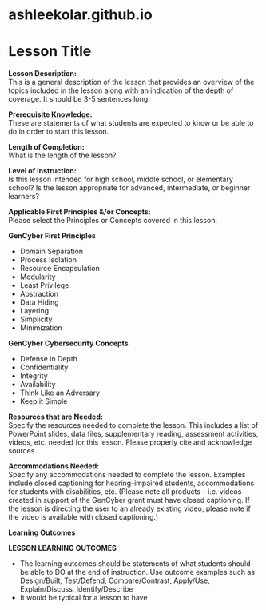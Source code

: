 # ashleekolar.github.io
# Lesson Title

**Lesson Description:**  
This is a general description of the lesson that provides an overview of the topics included in the lesson along with an indication of the depth of coverage. It should be 3-5 sentences long.

**Prerequisite Knowledge:**  
These are statements of what students are expected to know or be able to do in order to start this lesson.

**Length of Completion:**  
What is the length of the lesson?

**Level of Instruction:**  
Is this lesson intended for high school, middle school, or elementary school? Is the lesson appropriate for advanced, intermediate, or beginner learners?

**Applicable First Principles &/or Concepts:**  
Please select the Principles or Concepts covered in this lesson.

**GenCyber First Principles**  
- Domain Separation
- Process Isolation
- Resource Encapsulation
- Modularity
- Least Privilege
- Abstraction
- Data Hiding
- Layering
- Simplicity
- Minimization

**GenCyber Cybersecurity Concepts**  
- Defense in Depth
- Confidentiality
- Integrity
- Availability
- Think Like an Adversary
- Keep it Simple

**Resources that are Needed:**  
Specify the resources needed to complete the lesson. This includes a list of PowerPoint slides, data files, supplementary reading, assessment activities, videos, etc. needed for this lesson. Please properly cite and acknowledge sources.

**Accommodations Needed:**  
Specify any accommodations needed to complete the lesson. Examples include closed captioning for hearing-impaired students, accommodations for students with disabilities, etc. (Please note all products – i.e. videos - created in support of the GenCyber grant must have closed captioning. If the lesson is directing the user to an already existing video, please note if the video is available with closed captioning.)

**Learning Outcomes**

**LESSON LEARNING OUTCOMES**  
- The learning outcomes should be statements of what students should be able to DO at the end of instruction. Use outcome examples such as Design/Built, Test/Defend, Compare/Contrast, Apply/Use, Explain/Discuss, Identify/Describe
- It would be typical for a lesson to have
